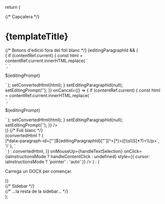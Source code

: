 return (
  <main className="flex min-h-screen w-full flex-col items-center p-4 sm:p-8 bg-gray-100">
    {/* Capçalera */}
    <div className="w-full max-w-4xl mx-auto flex items-center mb-4 sm:mb-6 px-1">
      <h1 className="text-2xl font-bold text-gray-800">{templateTitle}</h1>
    </div>
    <div className="flex w-full max-w-6xl gap-x-6 px-1" style={{ position: 'relative' }}>
      {/* Botons d'edició fora del foli blanc */}
      {editingParagraphId && (
        <div style={{
          position: 'absolute',
          left: '-180px',
          top: '30%',
          zIndex: 20,
          display: 'flex',
          flexDirection: 'column',
          alignItems: 'flex-end'
        }}>
          <InlineParagraphEditor
            containerId={`react-edit-p-${editingParagraphId}`}
            value={editingPrompt}
            onChange={setEditingPrompt}
            onSave={() => {
              if (contentRef.current) {
                const html = contentRef.current.innerHTML.replace(
                  `<div id="react-edit-p-${editingParagraphId}"></div>`,
                  `<p data-paragraph-id="${editingParagraphId}">${editingPrompt}</p>`
                );
                setConvertedHtml(html);
              }
              setEditingParagraphId(null);
              setEditingPrompt('');
            }}
            onCancel={() => {
              if (contentRef.current) {
                const html = contentRef.current.innerHTML.replace(
                  `<div id="react-edit-p-${editingParagraphId}"></div>`,
                  `<p data-paragraph-id="${editingParagraphId}">${editingPrompt}</p>`
                );
                setConvertedHtml(html);
              }
              setEditingParagraphId(null);
              setEditingPrompt('');
            }}
          />
        </div>
      )}
      {/* Foli blanc */}
      <div className="flex-grow print-content bg-white shadow-lg rounded-sm p-8 md:p-12 lg:p-16 my-0">
        {convertedHtml ? (
          <div
            ref={contentRef}
            className={`prose max-w-5xl mx-auto bg-white p-4 rounded${iaInstructionsMode ? ' ia-mode-actiu' : ''}`}
            dangerouslySetInnerHTML={{
              __html: editingParagraphId
                ? convertedHtml.replace(
                    new RegExp(
                      `<p([^>]*data-paragraph-id=["']${editingParagraphId}["'][^>]*)>([\\s\\S]*?)<\\/p>`,
                      'i'
                    ),
                    `<div id="react-edit-p-${editingParagraphId}"></div>`
                  )
                : convertedHtml,
            }}
            onMouseUp={handleTextSelection}
            onClick={iaInstructionsMode ? handleContentClick : undefined}
            style={{ cursor: iaInstructionsMode ? 'pointer' : 'auto' }}
          />
        ) : (
          <p className="text-gray-400 italic text-center py-10">
            Carrega un DOCX per començar.
          </p>
        )}
      </div>
      {/* Sidebar */}
      <aside className="w-80 flex-shrink-0 my-0 relative">
        {/* ...la resta de la sidebar... */}
      </aside>
    </div>
  </main>
);